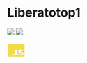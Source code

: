 # Liberatotop1

<img height="160em" src="https://github-readme-stats.vercel.app/api/top-langs/?username=Liberatotop1&layout=compact&langs_count=7&theme=github_drakula"/>

<img height="160em" src="https://github-readme-stats.vercel.app/api?username=Liberatotop1&show_icons=true&theme=transparent"/>


<div style="display: inline_block"><br>
  <img align="center" alt="Js" height="30" width="40" src="https://raw.githubusercontent.com/devicons/devicon/master/icons/javascript/javascript-plain.svg">
